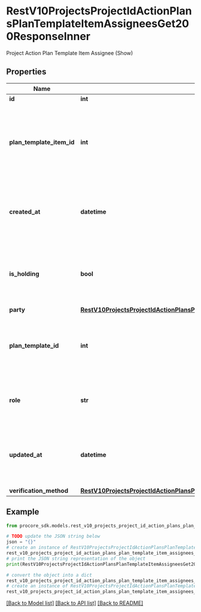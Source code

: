 # RestV10ProjectsProjectIdActionPlansPlanTemplateItemAssigneesGet200ResponseInner

Project Action Plan Template Item Assignee (Show)

## Properties

Name | Type | Description | Notes
------------ | ------------- | ------------- | -------------
**id** | **int** | ID | [optional] 
**plan_template_item_id** | **int** | Project Action Plan Template Item ID the Project Action Plan Template Item Assignee belongs to | [optional] 
**created_at** | **datetime** | Time the Project Action Plan Template Item Assignee was created | [optional] 
**is_holding** | **bool** | Boolean flag indicating whether the assignee is necessary to sign for a hold point | [optional] 
**party** | [**RestV10ProjectsProjectIdActionPlansPlanTemplatesGet200ResponseInnerManager**](RestV10ProjectsProjectIdActionPlansPlanTemplatesGet200ResponseInnerManager.md) |  | [optional] 
**plan_template_id** | **int** | Plan Template ID the Project Action Plan Template Item Assignee belongs to | [optional] 
**role** | **str** | Role of the Project Action Plan Template Item Assignee | [optional] 
**updated_at** | **datetime** | Time the Project Action Plan Template Item Assignee was updated | [optional] 
**verification_method** | [**RestV10ProjectsProjectIdActionPlansPlanTemplateItemAssigneesGet200ResponseInnerVerificationMethod**](RestV10ProjectsProjectIdActionPlansPlanTemplateItemAssigneesGet200ResponseInnerVerificationMethod.md) |  | [optional] 

## Example

```python
from procore_sdk.models.rest_v10_projects_project_id_action_plans_plan_template_item_assignees_get200_response_inner import RestV10ProjectsProjectIdActionPlansPlanTemplateItemAssigneesGet200ResponseInner

# TODO update the JSON string below
json = "{}"
# create an instance of RestV10ProjectsProjectIdActionPlansPlanTemplateItemAssigneesGet200ResponseInner from a JSON string
rest_v10_projects_project_id_action_plans_plan_template_item_assignees_get200_response_inner_instance = RestV10ProjectsProjectIdActionPlansPlanTemplateItemAssigneesGet200ResponseInner.from_json(json)
# print the JSON string representation of the object
print(RestV10ProjectsProjectIdActionPlansPlanTemplateItemAssigneesGet200ResponseInner.to_json())

# convert the object into a dict
rest_v10_projects_project_id_action_plans_plan_template_item_assignees_get200_response_inner_dict = rest_v10_projects_project_id_action_plans_plan_template_item_assignees_get200_response_inner_instance.to_dict()
# create an instance of RestV10ProjectsProjectIdActionPlansPlanTemplateItemAssigneesGet200ResponseInner from a dict
rest_v10_projects_project_id_action_plans_plan_template_item_assignees_get200_response_inner_from_dict = RestV10ProjectsProjectIdActionPlansPlanTemplateItemAssigneesGet200ResponseInner.from_dict(rest_v10_projects_project_id_action_plans_plan_template_item_assignees_get200_response_inner_dict)
```
[[Back to Model list]](../README.md#documentation-for-models) [[Back to API list]](../README.md#documentation-for-api-endpoints) [[Back to README]](../README.md)


